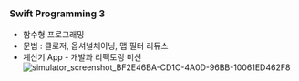 ### Swift Programming 3
  * 함수형 프로그래밍
  * 문법 : 클로저, 옵셔널체이닝, 맵 필터 리듀스
  * 계산기 App - 개발과 리팩토링 미션
![simulator_screenshot_BF2E46BA-CD1C-4A0D-96BB-10061ED462F8](https://github.com/user-attachments/assets/26380662-0106-4b06-bce0-efceb772b9f9)
